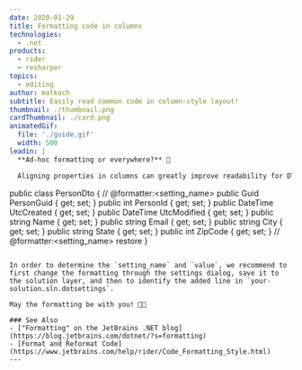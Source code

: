```yaml
---
date: 2020-01-29
title: Formatting code in columns
technologies:
  - .net
products:
  - rider
  - resharper
topics:
  - editing
author: matkoch
subtitle: Easily read common code in column-style layout!
thumbnail: ./thumbnail.png
cardThumbnail: ./card.png
animatedGif:
  file: './guide.gif'
  width: 500
leadin: |
  **Ad-hoc formatting or everywhere?** 📐

  Aligning properties in columns can greatly improve readability for DTOs or vector data types. We can also align binary expressions, invocations and many more constructs. However, often we don't want to apply such formatting across our whole code base, but in very particular cases. Using **formatter comments**, we can format our code just for a specific scope:

  ```
  public class PersonDto
  {
  // @formatter:<setting_name> <value>
  public Guid     PersonGuid  { get; set; }
  public int      PersonId    { get; set; }
  public DateTime UtcCreated  { get; set; }
  public DateTime UtcModified { get; set; }
  public string   Name        { get; set; }
  public string   Email       { get; set; }
  public string   City        { get; set; }
  public string   State       { get; set; }
  public int      ZipCode     { get; set; }
  // @formatter:<setting_name> restore
  }
  ```

  In order to determine the `setting_name` and `value`, we recommend to first change the formatting through the settings dialog, save it to the solution layer, and then to identify the added line in `your-solution.sln.dotsettings`.

  May the formatting be with you! 🧙🏻

  ### See Also
  - ["Formatting" on the JetBrains .NET blog](https://blog.jetbrains.com/dotnet/?s=formatting)
  - [Format and Reformat Code](https://www.jetbrains.com/help/rider/Code_Formatting_Style.html)
---
```


